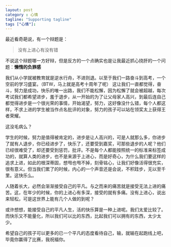 ```yaml
---
layout: post
category : 心情
tagline: "Supporting tagline"
tags ["心情"]:
---
```


最近看奇葩说，有一个辩题是： 
> 没有上进心有没有错

不说这个辩题哪一方好辩，但是反方的一个点确实也是让我最近抓心挠肝的一个问题：**懒惰的负罪感**

我们从小学就被教育就是逆水行舟，不进则退。以至于我们一路奋斗到高考，一个空前的学习盛宴。（BTW，马上就是高考十周年了呢）
这让我们一直都觉得，奋斗，努力是成功，快乐的唯一出路，我们不能松懈，因为松懈了就会被超越，每次考试我们都希望进步，羞于退步，从一开始的为了让父母家人高兴，到最后连自己都觉得进步是一个很光荣的事情，开始渴望，努力，这好像没什么错，每个人都这样，不求上进的学生被当作点名批评的对象，努力的孩子可以站在领奖太上获得王者荣耀。

这没毛病么？

学生的时候，努力是值得被肯定的，进步是让人高兴的，可是人就那么多，你进步了就有人退步，你已经进步了，快乐了，还要受到嘉奖，可那些退步的人呢？他们已经很难受了，却还要受到惩罚，批评。不是每个人都能按照统一的标准来标签成功的，就算人类的进步，也不是来源于上进心，而是好奇心，为什么我们要这样的追求上进，如此的根深蒂固，想甩也甩不掉，刻骨铭心，让我们好像活得很充实，很有意义。但当我们累了的时候，内心的一个声音还是会说，不积跬步，无以至千里。这快乐么。

人随着长大，必然会渐渐接受自己的平凡。与之而来的痛苦就是接受无法上进的痛苦。这，在年少的时候，你的上进心有多深，接受的就有多痛。没有上进心，说出来轻松，可是这世界上能有几个人做的到呢？

或许想想，能接受自己的平凡人生，活的快乐算是一种上进呢。我们太爱比较了。而快乐又不能量化，所以我们可以比的东西，比起我们可以拥有的东西，太少太少。

希望自己的孩子可以更多的已一个平凡的态度看待自己，输，就输在起跑线上吧，毕竟你赢得了比赛，我祝福你。
